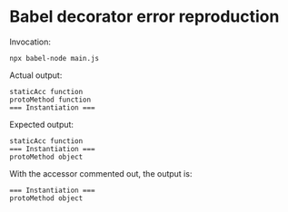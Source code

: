 # Babel decorator error reproduction

Invocation:

```
npx babel-node main.js
```

Actual output:

```
staticAcc function
protoMethod function
=== Instantiation ===
```

Expected output:

```
staticAcc function
=== Instantiation ===
protoMethod object
```

With the accessor commented out, the output is:

```
=== Instantiation ===
protoMethod object
```
